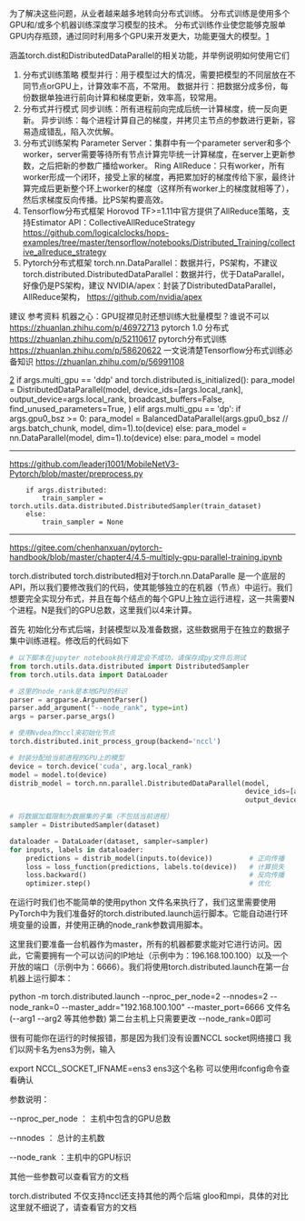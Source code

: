 

<!--
 * @version:
 * @Author:  StevenJokess https://github.com/StevenJokess
 * @Date: 2020-10-07 22:21:53
 * @LastEditors:  StevenJokess https://github.com/StevenJokess
 * @LastEditTime: 2020-12-26 19:00:20
 * @Description:
 * @TODO::
 * @Reference:
-->

为了解决这些问题，从业者越来越多地转向分布式训练。 分布式训练是使用多个GPU和/或多个机器训练深度学习模型的技术。 分布式训练作业使您能够克服单GPU内存瓶颈，通过同时利用多个GPU来开发更大，功能更强大的模型。[1]

涵盖torch.dist和DistributedDataParallel的相关功能，并举例说明如何使用它们




1. 分布式训练策略
模型并行：用于模型过大的情况，需要把模型的不同层放在不同节点orGPU上，计算效率不高，不常用。
数据并行：把数据分成多份，每份数据单独进行前向计算和梯度更新，效率高，较常用。
2. 分布式并行模式
同步训练：所有进程前向完成后统一计算梯度，统一反向更新。
异步训练：每个进程计算自己的梯度，并拷贝主节点的参数进行更新，容易造成错乱，陷入次优解。
3. 分布式训练架构
Parameter Server：集群中有一个parameter server和多个worker，server需要等待所有节点计算完毕统一计算梯度，在server上更新参数，之后把新的参数广播给worker。
Ring AllReduce：只有worker，所有worker形成一个闭环，接受上家的梯度，再把累加好的梯度传给下家，最终计算完成后更新整个环上worker的梯度（这样所有worker上的梯度就相等了），然后求梯度反向传播。比PS架构要高效。
4. Tensorflow分布式框架
Horovod
TF>=1.11中官方提供了AllReduce策略，支持Estimator API：CollectiveAllReduceStrategy
https://github.com/logicalclocks/hops-examples/tree/master/tensorflow/notebooks/Distributed_Training/collective_allreduce_strategy
5. Pytorch分布式框架
torch.nn.DataParallel：数据并行，PS架构，不建议
torch.distributed.DistributedDataParallel：数据并行，优于DataParallel，好像仍是PS架构，建议
NVIDIA/apex：封装了DistributedDataParallel，AllReduce架构，
https://github.com/nvidia/apex

建议
参考资料
机器之心：GPU捉襟见肘还想训练大批量模型？谁说不可以
https://zhuanlan.zhihu.com/p/46972713
pytorch 1.0 分布式
https://zhuanlan.zhihu.com/p/52110617
pytorch分布式训练
https://zhuanlan.zhihu.com/p/58620622
一文说清楚Tensorflow分布式训练必备知识
https://zhuanlan.zhihu.com/p/56991108

[2]
    if args.multi_gpu == 'ddp' and torch.distributed.is_initialized():
        para_model = DistributedDataParallel(model,
                                             device_ids=[args.local_rank],
                                             output_device=args.local_rank,
                                             broadcast_buffers=False,
                                             find_unused_parameters=True,
                                             )
    elif args.multi_gpu == 'dp':
        if args.gpu0_bsz >= 0:
            para_model = BalancedDataParallel(args.gpu0_bsz // args.batch_chunk,
                                              model, dim=1).to(device)
        else:
            para_model = nn.DataParallel(model, dim=1).to(device)
    else:
        para_model = model


[1]: https://github.com/zergtant/pytorch-handbook/tree/master/chapter4/distributeddataparallel
[2]: https://github.com/NVIDIA/DeepLearningExamples/blob/master/PyTorch/LanguageModeling/Transformer-XL/pytorch/train.py

---
https://github.com/leaderj1001/MobileNetV3-Pytorch/blob/master/preprocess.py

        if args.distributed:
            train_sampler = torch.utils.data.distributed.DistributedSampler(train_dataset)
        else:
            train_sampler = None

---

https://gitee.com/chenhanxuan/pytorch-handbook/blob/master/chapter4/4.5-multiply-gpu-parallel-training.ipynb

torch.distributed
torch.distributed相对于torch.nn.DataParalle 是一个底层的API，所以我们要修改我们的代码，使其能够独立的在机器（节点）中运行。我们想要完全实现分布式，并且在每个结点的每个GPU上独立运行进程，这一共需要N个进程。N是我们的GPU总数，这里我们以4来计算。

首先 初始化分布式后端，封装模型以及准备数据，这些数据用于在独立的数据子集中训练进程。修改后的代码如下

```py
# 以下脚本在jupyter notebook执行肯定会不成功，请保存成py文件后测试
from torch.utils.data.distributed import DistributedSampler
from torch.utils.data import DataLoader

# 这里的node_rank是本地GPU的标识
parser = argparse.ArgumentParser()
parser.add_argument("--node_rank", type=int)
args = parser.parse_args()

# 使用Nvdea的nccl来初始化节点
torch.distributed.init_process_group(backend='nccl')

# 封装分配给当前进程的GPU上的模型
device = torch.device('cuda', arg.local_rank)
model = model.to(device)
distrib_model = torch.nn.parallel.DistributedDataParallel(model,
                                                          device_ids=[args.node_rank],
                                                          output_device=args.node_rank)

# 将数据加载限制为数据集的子集（不包括当前进程）
sampler = DistributedSampler(dataset)

dataloader = DataLoader(dataset, sampler=sampler)
for inputs, labels in dataloader:
    predictions = distrib_model(inputs.to(device))         # 正向传播
    loss = loss_function(predictions, labels.to(device))   # 计算损失
    loss.backward()                                        # 反向传播
    optimizer.step()                                       # 优化
```
在运行时我们也不能简单的使用python 文件名来执行了，我们这里需要使用PyTorch中为我们准备好的torch.distributed.launch运行脚本。它能自动进行环境变量的设置，并使用正确的node_rank参数调用脚本。

这里我们要准备一台机器作为master，所有的机器都要求能对它进行访问。因此，它需要拥有一个可以访问的IP地址（示例中为：196.168.100.100）以及一个开放的端口（示例中为：6666）。我们将使用torch.distributed.launch在第一台机器上运行脚本：

python -m torch.distributed.launch --nproc_per_node=2 --nnodes=2 --node_rank=0 --master_addr="192.168.100.100" --master_port=6666 文件名 (--arg1 --arg2 等其他参数)
第二台主机上只需要更改 --node_rank=0即可

很有可能你在运行的时候报错，那是因为我们没有设置NCCL socket网络接口
我们以网卡名为ens3为例，输入

export NCCL_SOCKET_IFNAME=ens3
ens3这个名称 可以使用ifconfig命令查看确认

参数说明：

--nproc_per_node ： 主机中包含的GPU总数

--nnodes ： 总计的主机数

--node_rank ：主机中的GPU标识

其他一些参数可以查看官方的文档

torch.distributed 不仅支持nccl还支持其他的两个后端 gloo和mpi，具体的对比这里就不细说了，请查看官方的文档
